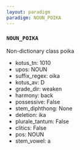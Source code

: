 ```yaml
---
layout: paradigm
paradigm: NOUN_POIKA
---
```

### ` NOUN_POIKA `

Non-dictionary class poika
* kotus_tn: 1010
* upos: NOUN
* suffix_regex: oika
* kotus_av: D
* grade_dir: weaken
* harmony: back
* possessive: False
* stem_diphthong: None
* deletion: ika
* plurale_tantum: False
* clitics: False
* pos: NOUN
* stem_vowel: a
